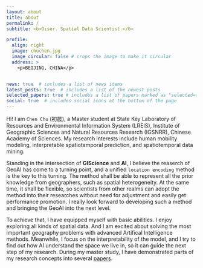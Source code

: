 ```yaml
---
layout: about
title: about
permalink: /
subtitle: <b>Giser. Spatial Data Scientist.</b>

profile:
  align: right
  image: chuchen.jpg
  image_circular: false # crops the image to make it circular
  address: >
    <p>BEIJING, CHINA</p>


news: true  # includes a list of news items
latest_posts: true  # includes a list of the newest posts
selected_papers: true # includes a list of papers marked as "selected={true}"
social: true  # includes social icons at the bottom of the page
---
```


Hi! I am `Chen Chu` (初晨), a Master student at State Key Laboratory of Resources and Environmental Information System (LREIS), Institute of Geographic Sciences and Natural Resources Research (IGSNRR), Chinese Academy of Sciences. My research interests include human mobility modeling, interpretable spatiotemporal prediction, and spatiotemporal data mining.

Standing in the intersection of <b>GIScience</b> and <b>AI</b>, I believe the reaserch of GeoAI has come to a turning point, and a unified `location encoding` method is the key to this turning. The method shall be able to represent all the prior knowledge from geographers, such as spatial heterogeneity. At the same time, it shall be flexible, so scientists from other realms can adopt the method into their researches without need for adjustment and easily get performance promotion. I really look forward to developing such a method and bringing the GeoAI into the next level.

To achieve that, I have equipped myself with basic abilities. I enjoy exploring all kinds of spatial data. And I am excited about solving the most important geography problems with advanced Artifical Intelligence methods. Meanwhile, I focus on the interpretability of the model, and I try to find out how AI understand the space we live in, so it can guide the next step of my research. During my master study, I have demonstrated parts of my research concepts into several [papers](https://chuchen2017.github.io/publications/).
